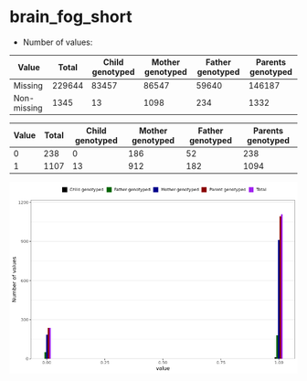 # brain_fog_short
- Number of values:

| Value | Total | Child genotyped | Mother genotyped | Father genotyped | Parents genotyped |
| ----- | ----- | --------------- | ---------------- | ---------------- |---------------- |
| Missing | 229644 | 83457 | 86547 | 59640 | 146187 |
| Non-missing | 1345 | 13 | 1098 | 234 | 1332 |

| Value | Total | Child genotyped | Mother genotyped | Father genotyped | Parents genotyped |
| ----- | ----- | --------------- | ---------------- | ---------------- |---------------- |
| 0 | 238 | 0 | 186 | 52 | 238 |
| 1 | 1107 | 13 | 912 | 182 | 1094 |



![](brain_fog_short_n.png)



